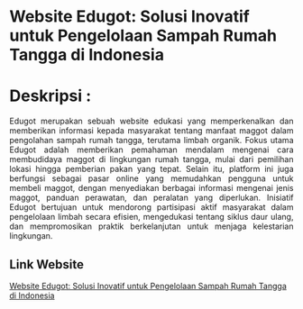 # Website Edugot: Solusi Inovatif untuk Pengelolaan Sampah Rumah Tangga di Indonesia

# Deskripsi :
<p style="text-align: justify;">
Edugot merupakan sebuah website edukasi yang memperkenalkan dan memberikan informasi kepada masyarakat tentang manfaat maggot dalam pengolahan sampah rumah tangga, terutama limbah organik. Fokus utama Edugot adalah memberikan pemahaman mendalam mengenai cara membudidaya maggot di lingkungan rumah tangga, mulai dari pemilihan lokasi hingga pemberian pakan yang tepat. Selain itu, platform ini juga berfungsi sebagai pasar online yang memudahkan pengguna untuk membeli maggot, dengan menyediakan berbagai informasi mengenai jenis maggot, panduan perawatan, dan peralatan yang diperlukan. Inisiatif Edugot bertujuan untuk mendorong partisipasi aktif masyarakat dalam pengelolaan limbah secara efisien, mengedukasi tentang siklus daur ulang, dan mempromosikan praktik berkelanjutan untuk menjaga kelestarian lingkungan.
</p>

## Link Website
[Website Edugot: Solusi Inovatif untuk Pengelolaan Sampah Rumah Tangga di Indonesia](https://edugotcapstone.000webhostapp.com/)
